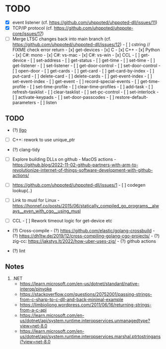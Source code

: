 # TODO

- [x] event listener (cf. https://github.com/uhppoted/uhppoted-dll/issues/11)
- [x] TCP/IP protocol (cf. https://github.com/uhppoted/uhppote-core/issues/17)
- [ ] Merge LTSC changes back into main branch (cf. https://github.com/uhppoted/uhppoted-dll/issues/12)
      - [ ] cstring // FIXME check error return
      - [x] get-devices
          - [x] C
          - [x] C++
          - [x] Python
          - [x] C#: mono
          - [x] C#: vs-mac
          - [x] C#: vs-win
          - [x] CCL
      - [ ] get-device
      - [ ] set-address
      - [ ] get-status
      - [ ] get-time
      - [ ] set-time
      - [ ] get-listener
      - [ ] set-listener
      - [ ] get-door-control
      - [ ] set-door-control
      - [ ] open-door
      - [ ] get-cards
      - [ ] get-card
      - [ ] get-card-by-index
      - [ ] put-card
      - [ ] delete-card
      - [ ] delete-cards
      - [ ] get-event-index
      - [ ] set-event-index
      - [ ] get-event
      - [ ] record-special-events
      - [ ] get-time-profile
      - [ ] set-time-profile
      - [ ] clear-time-profiles
      - [ ] add-task
      - [ ] refresh-tasklist
      - [ ] clear-tasklist
      - [ ] set-pc-control
      - [ ] set-interlock
      - [ ] activate-keypads
      - [ ] set-door-passcodes
      - [ ] restore-default-parameters
      - [ ] listen

## TODO

- (?) [llgo](https://github.com/goplus/llgo)
- [ ] C++: rework to use unique_ptr
- (?) clang-tidy

- [ ] Explore building DLLs on github
      - MacOS actions
      - https://github.blog/2022-11-02-github-partners-with-arm-to-revolutionize-internet-of-things-software-development-with-github-actions/

- [ ] https://github.com/uhppoted/uhppoted-dll/issues/1
      - [ ] codegen lookup(..)

- [ ] Link to musl for Linux
      - https://honnef.co/posts/2015/06/statically_compiled_go_programs__always__even_with_cgo__using_musl

- [ ] CCL
      - [ ] Rework timeout logic for get-device etc

- (?) Cross-compile
      - (?) https://github.com/elastic/golang-crossbuild
      - (?) https://dh1tw.de/2019/12/cross-compiling-golang-cgo-projects/
      - (?) zig-cc: https://jakstys.lt/2022/how-uber-uses-zig/
      - (?) github actions

- (?) lint

## Notes

1. .NET
    - https://learn.microsoft.com/en-us/dotnet/standard/native-interop/pinvoke
    - https://stackoverflow.com/questions/20752001/passing-strings-from-c-sharp-to-c-dll-and-back-minimal-example
    - https://limbioliong.wordpress.com/2011/06/16/returning-strings-from-a-c-api
    - https://learn.microsoft.com/en-us/dotnet/api/system.runtime.interopservices.unmanagedtype?view=net-8.0
    - https://learn.microsoft.com/en-us/dotnet/api/system.runtime.interopservices.marshal.ptrtostringansi?view=net-8.0


